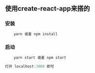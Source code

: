 ## 使用create-react-app来搭的
### 安装
```js
    yarn 或者 npm install
```
### 启动
```js
    yarn start 或者 npm start
```

```js
打开 localhost:3000 即可
```